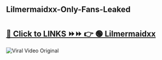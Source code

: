 
 ## Lilmermaidxx-Only-Fans-Leaked

# <h2><a href="https://clipsfans.com/Lilmermaidxx&ref=git">🔗 Click to LINKS ⏩⏩ 👉 🟢 Lilmermaidxx </a></h2>

<a href="https://clipsfans.com/Lilmermaidxx&ref=git" rel="nofollow" data-target="animated-image.originalLink"><img src="https://i.ibb.co.com/xMMVF88/686577567.gif" alt="Viral Video Original" style="max-width: 100%; display: inline-block;" data-target="animated-image.originalImage"></a>
